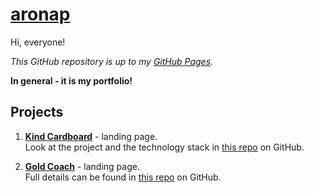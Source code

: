 # [aronap](https://aronap.github.io/) #

Hi, everyone!

*This GitHub repository is up to my [GitHub Pages](https://aronap.github.io/).*

**In general - it is my portfolio!**

## Projects ##

1. **[Kind Cardboard](https://aronap.github.io/Kind-Cardboard/index.html)** - landing page.  
Look at the project and the technology stack in [this repo](https://github.com/AronAP/Kind-Cardboard) on GitHub.

1. **[Gold Coach](https://aronap.github.io/GoldCoach/index.html)** - landing page.  
Full details can be found in [this repo](https://github.com/AronAP/GoldCoach) on GitHub.
